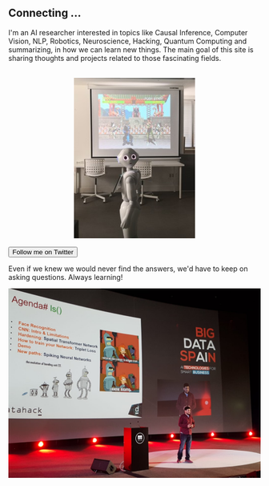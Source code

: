 ## Connecting ...

I'm an AI researcher interested in topics like Causal Inference, Computer Vision, NLP, Robotics, Neuroscience, Hacking, Quantum Computing and summarizing, in how we can learn new things. The main goal of this site is sharing thoughts and projects related to those fascinating fields.
<br><br>
<p align='center'>
<img src='images/pepper_2.jpg'>
</p>
<link href="social-media-buttons.min.css" rel="stylesheet">
<button class="ss-btn-twitter">Follow me on Twitter</button>
​

Even if we knew we would never find the answers, we'd have to keep on asking questions. Always learning!

![Image of Ruben](images/ruben.jpg)

